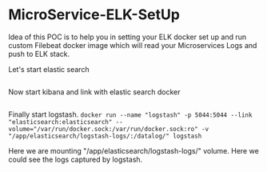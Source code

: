 # MicroService-ELK-SetUp

Idea of this POC is to help you in setting your ELK docker set up and run custom Filebeat docker image which will read your Microservices Logs and push to ELK stack.


Let's start elastic search
```docker run -d --name "elasticsearch" -p 9200:9200 -p 9300:9300 --volume="/app/elasticsearch/data/:/usr/share/elasticsearch/data/" --volume="/var/run/docker.sock:/var/run/docker.sock:ro" -e "discovery.type=single-node" docker.elastic.co/elasticsearch/elasticsearch:7.4.2
```

Now start kibana and link with elastic search docker
```docker run --name "kibana" --link "elasticsearch:elasticsearch" -p 5601:5601  --volume="/var/run/docker.sock:/var/run/docker.sock:ro" docker.elastic.co/kibana/kibana:7.4.2
```

Finally start logstash.
```docker run --name "logstash" -p 5044:5044 --link "elasticsearch:elasticsearch" --volume="/var/run/docker.sock:/var/run/docker.sock:ro" -v "/app/elasticsearch/logstash-logs/:/datalog/" logstash```

Here we are mounting "/app/elasticsearch/logstash-logs/" volume. Here we could see the logs captured by logstash.

